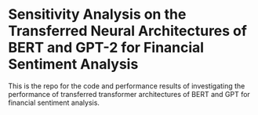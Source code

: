 # Sensitivity Analysis on the Transferred Neural Architectures of BERT and GPT-2 for Financial Sentiment Analysis

This is the repo for the code and performance results of investigating the performance of transferred transformer architectures of BERT and GPT for financial sentiment analysis.
